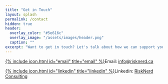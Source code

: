 ```yaml
---
title: "Get in Touch"
layout: splash
permalink: /contact
hidden: true
header:
  overlay_color: "#5e616c"
  overlay_image: "/assets/images/header.png"
  caption: ""
excerpt: "Want to get in touch? Let's talk about how we can support your business. Here's how to reach us:"    
---
```


[{% include icon.html id="email" title="email" %}](mailto:info@risknerd.ca)Email: [info@risknerd.ca](mailto:info@risknerd.ca "Send us an email")

[{% include icon.html id="linkedin" title="linkedin" %}](https://www.linkedin.com/company/risknerd)Linkedin: [RiskNerd Consulting](https://www.linkedin.com/company/risknerd "Connect on LinkedIn")
